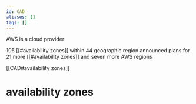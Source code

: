 ```yaml
---
id: CAD
aliases: []
tags: []
---
```


AWS is a cloud provider

105 [[#availability zones]] within 44 geographic region
announced plans for 21 more [[#availability zones]] and seven more AWS regions

[[CAD#availability zones]]

# availability zones
